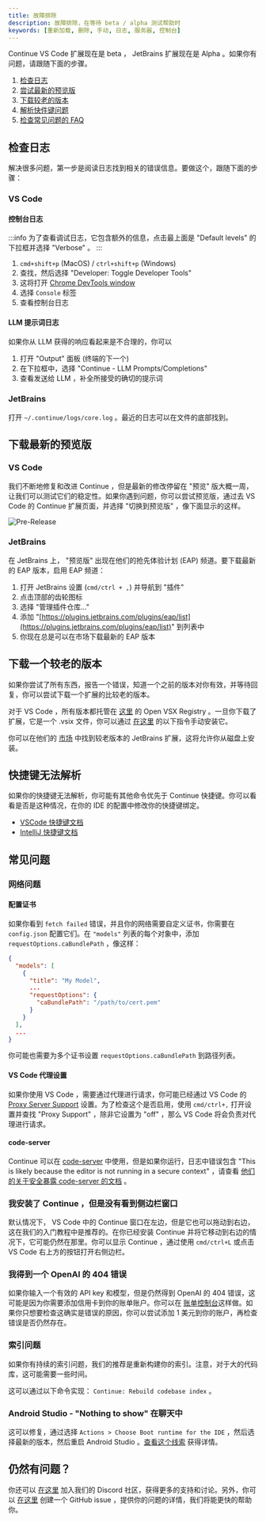 ```yaml
---
title: 故障排除
description: 故障排除，在等待 beta / alpha 测试帮助时
keywords: [重新加载, 删除, 手动, 日志, 服务器, 控制台]
---
```


Continue VS Code 扩展现在是 beta ， JetBrains 扩展现在是 Alpha 。如果你有问题，请跟随下面的步骤。

1. [检查日志](#检查日志)
2. [尝试最新的预览版](#下载最新的预览版)
3. [下载较老的版本](#下载一个较老的版本)
4. [解析快件键问题](#快捷键无法解析)
5. [检查常见问题的 FAQ](#常见问题)

## 检查日志

解决很多问题，第一步是阅读日志找到相关的错误信息。要做这个，跟随下面的步骤：

### VS Code

#### 控制台日志

:::info
为了查看调试日志，它包含额外的信息，点击最上面是 "Default levels" 的下拉框并选择 "Verbose" 。
:::

1. `cmd+shift+p` (MacOS) / `ctrl+shift+p` (Windows)
2. 查找，然后选择 "Developer: Toggle Developer Tools"
3. 这将打开 [Chrome DevTools window](https://developer.chrome.com/docs/devtools/)
4. 选择 `Console` 标签
5. 查看控制台日志

#### LLM 提示词日志

如果你从 LLM 获得的响应看起来是不合理的，你可以

1. 打开 "Output" 面板 (终端的下一个)
2. 在下拉框中，选择 "Continue - LLM Prompts/Completions"
3. 查看发送给 LLM ，补全所接受的确切的提示词

### JetBrains

打开 `~/.continue/logs/core.log` 。最近的日志可以在文件的底部找到。

## 下载最新的预览版

### VS Code

我们不断地修复和改进 Continue ，但是最新的修改停留在 "预览" 版大概一周，让我们可以测试它们的稳定性。如果你遇到问题，你可以尝试预览版，通过去 VS Code 的 Continue 扩展页面，并选择 "切换到预览版" ，像下面显示的这样。

![Pre-Release](/img/prerelease.png)

### JetBrains

在 JetBrains 上， "预览版" 出现在他们的抢先体验计划 (EAP) 频道。要下载最新的 EAP 版本，启用 EAP 频道：

1. 打开 JetBrains 设置 (`cmd/ctrl + ,`) 并导航到 "插件"
2. 点击顶部的齿轮图标
3. 选择 "管理插件仓库..."
4. 添加 "[https://plugins.jetbrains.com/plugins/eap/list](https://plugins.jetbrains.com/plugins/eap/list)" 到列表中
5. 你现在总是可以在市场下载最新的 EAP 版本

## 下载一个较老的版本

如果你尝试了所有东西，报告一个错误，知道一个之前的版本对你有效，并等待回复，你可以尝试下载一个扩展的比较老的版本。

对于 VS Code ，所有版本都托管在 [这里](https://open-vsx.org/extension/Continue/continue) 的 Open VSX Registry 。一旦你下载了扩展，它是一个 .vsix 文件，你可以通过 [在这里](https://code.visualstudio.com/docs/editor/extension-gallery#_install-from-a-vsix) 的以下指令手动安装它。

你可以在他们的 [市场](https://plugins.jetbrains.com/plugin/22707-continue) 中找到较老版本的 JetBrains 扩展，这将允许你从磁盘上安装。

## 快捷键无法解析

如果你的快捷键无法解析，你可能有其他命令优先于 Continue 快捷键。你可以看看是否是这种情况，在你的 IDE 的配置中修改你的快捷键绑定。

- [VSCode 快捷键文档](https://code.visualstudio.com/docs/getstarted/keybindings)
- [IntelliJ 快捷键文档](https://www.jetbrains.com/help/idea/configuring-keyboard-and-mouse-shortcuts.html)

## 常见问题

### 网络问题

#### 配置证书

如果你看到 `fetch failed` 错误，并且你的网络需要自定义证书，你需要在 `config.json` 配置它们。在 `"models"` 列表的每个对象中，添加 `requestOptions.caBundlePath` ，像这样：

```json
{
  "models": [
    {
      "title": "My Model",
      ...
      "requestOptions": {
        "caBundlePath": "/path/to/cert.pem"
      }
    }
  ],
  ...
}
```

你可能也需要为多个证书设置 `requestOptions.caBundlePath` 到路径列表。

#### VS Code 代理设置

如果你使用 VS Code ，需要通过代理进行请求，你可能已经通过 VS Code 的 [Proxy Server Support](https://code.visualstudio.com/docs/setup/network#_proxy-server-support) 设置。为了检查这个是否启用，使用 `cmd/ctrl+,` 打开设置并查找 "Proxy Support" ，除非它设置为 "off" ，那么 VS Code 将会负责对代理进行请求。

#### code-server

Continue 可以在 [code-server](https://coder.com/) 中使用，但是如果你运行，日志中错误包含 "This is likely because the editor is not running in a secure context" ，请查看 [他们的关于安全暴露 code-server 的文档](https://coder.com/docs/code-server/latest/guide#expose-code-server) 。

### 我安装了 Continue ，但是没有看到侧边栏窗口

默认情况下， VS Code 中的 Continue 窗口在左边，但是它也可以拖动到右边，这在我们的入门教程中是推荐的。在你已经安装 Continue 并将它移动到右边的情况下，它可能仍然在那里。你可以显示 Continue ，通过使用 `cmd/ctrl+L` 或点击 VS Code 右上方的按钮打开右侧边栏。

### 我得到一个 OpenAI 的 404 错误

如果你输入一个有效的 API key 和模型，但是仍然得到 OpenAI 的 404 错误，这可能是因为你需要添加信用卡到你的账单账户。你可以在 [账单控制台](https://platform.openai.com/settings/organization/billing/overview)这样做。如果你只想要检查这确实是错误的原因，你可以尝试添加 1 美元到你的账户，再检查错误是否仍然存在。

### 索引问题

如果你有持续的索引问题，我们的推荐是重新构建你的索引。注意，对于大的代码库，这可能需要一些时间。

这可以通过以下命令实现： `Continue: Rebuild codebase index` 。

### Android Studio - "Nothing to show" 在聊天中

这可以修复，通过选择 `Actions > Choose Boot runtime for the IDE` ，然后选择最新的版本，然后重启 Android Studio 。[查看这个线索](https://github.com/continuedev/continue/issues/2280#issuecomment-2365231567) 获得详情。

## 仍然有问题？

你还可以 [在这里](https://discord.gg/vapESyrFmJ) 加入我们的 Discord 社区，获得更多的支持和讨论。另外，你可以 [在这里](https://github.com/continuedev/continue/issues/new?assignees=&labels=bug&projects=&template=bug-report-%F0%9F%90%9B.md&title=) 创建一个 GitHub issue ，提供你的问题的详情，我们将能更快的帮助你。

